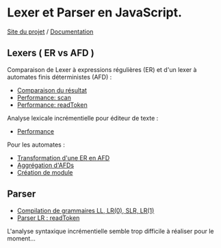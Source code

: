 Lexer et Parser en JavaScript.
===========
[Site du projet](http://raphpell.github.io/JS.Compilation/index.htm)
 / [Documentation](http://raphpell.github.io/JS.Compilation/xml/fr/doc/index.htm)

Lexers ( ER vs AFD )
--------
Comparaison de Lexer à expressions régulières (ER) et d'un lexer à automates finis déterministes (AFD) :
- [Comparaison du résultat](http://raphpell.github.io/JS.Compilation/Lexers.result.comparaison.htm)
- [Performance: scan](http://raphpell.github.io/JS.Compilation/Lexers.performance.scan.htm)
- [Performance: readToken](http://raphpell.github.io/JS.Compilation/Lexers.performance.readToken.htm)

Analyse lexicale incrémentielle pour éditeur de texte :
- [Performance](http://raphpell.github.io/JS.Compilation/Lexers.performance.scan.incremental.htm)

Pour les automates :
- [Transformation d'une ER en AFD](http://raphpell.github.io/JS.Compilation/AFD.generator.htm)
- [Aggrégation d'AFDs](http://raphpell.github.io/JS.Compilation/AFD.aggregator.htm)
- [Création de module](http://raphpell.github.io/JS.Compilation/LexerAutomaton.module.generator.htm)


Parser
--------
- [Compilation de grammaires LL, LR(0), SLR, LR(1)](http://raphpell.github.io/JS.Compilation/Parser.htm)
- [Parser LR : readToken](http://raphpell.github.io/JS.Compilation/Parser.byStep.htm)

L'analyse syntaxique incrémentielle semble trop difficile à réaliser pour le moment...

